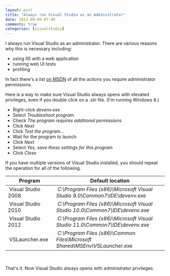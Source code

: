 ```yaml
---
layout: post
title: "Always run Visual Studio as an Administrator"
date: 2013-09-09 07:49
comments: true
categories: [visualstudio]
---
```

I always run Visual Studio as an administrator. There are various reasons why this is necessary including:

* using IIS with a web application
* running web UI tests
* profiling

In fact there's a list [on MSDN](http://msdn.microsoft.com/en-us/library/vstudio/jj662724.aspx) of all the actions you require administrator permissions.

Here is a way to make sure Visual Studio always opens with elevated privileges, even if you double click on a _.sln_ file. (I'm running Windows 8.)

* Right-click _devenv.exe_
* Select _Troubleshoot program_
* Check _The program requires additional permissions_
* Click _Next_ 
* Click _Test the program..._
* Wait for the program to launch
* Click _Next_
* Select _Yes, save these settings for this program_
* Click _Close_

If you have multiple versions of Visual Studio installed, you should repeat the operation for all of the following.

Program | &nbsp;Default location
--- | ---
&nbsp;Visual Studio 2008&nbsp; | &nbsp;_C:\Program Files (x86)\Microsoft Visual Studio 9.0\Common7\IDE\devenv.exe_ &nbsp;
&nbsp;Visual Studio 2010&nbsp; | &nbsp;_C:\Program Files (x86)\Microsoft Visual Studio 10.0\Common7\IDE\devenv.exe_ &nbsp; 
&nbsp;Visual Studio 2012&nbsp; | &nbsp;_C:\Program Files (x86)\Microsoft Visual Studio 11.0\Common7\IDE\devenv.exe_ &nbsp;
&nbsp;VSLauncher.exe&nbsp; | &nbsp;_C:\Program Files (x86)\Common Files\Microsoft Shared\MSEnv\VSLauncher.exe_ &nbsp;

&nbsp;

That's it. Now Visual Studio always opens with administrator privileges.